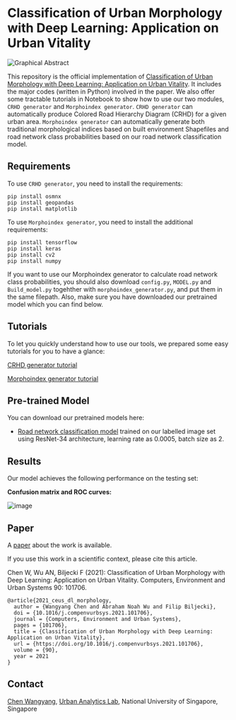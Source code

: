 
# Classification of Urban Morphology with Deep Learning: Application on Urban Vitality

![Graphical Abstract](./grabs.jpg)

This repository is the official implementation of [Classification of Urban Morphology with Deep Learning: Application on Urban Vitality](https://www.sciencedirect.com/science/article/abs/pii/S0198971521001137). It includes the major codes (written in Python) involved in the paper. We also offer some tractable tutorials in Notebook to show how to use our two modules, `CRHD generator` and `Morphoindex generator`. `CRHD generator` can automatically produce Colored Road Hierarchy Diagram (CRHD) for a given urban area. `Morphoindex generator` can automatically generate both traditional morphological indices based on built environment Shapefiles and road network class probabilities based on our road network classification model.

## Requirements

To use `CRHD generator`, you need to install the requirements:

```setup
pip install osmnx
pip install geopandas
pip install matplotlib
```
To use `Morphoindex generator`, you need to install the additional requirements:

```setup
pip install tensorflow
pip install keras
pip install cv2
pip install numpy
```
If you want to use our Morphoindex generator to calculate road network class probabilities, you should also download `config.py`, `MODEL.py` and `Build_model.py` togehther with `morphoindex_generator.py`, and put them in the same filepath. Also, make sure you have downloaded our pretrained model which you can find below.

## Tutorials
To let you quickly understand how to use our tools, we prepared some easy tutorials for you to have a glance:

[CRHD generator tutorial](https://github.com/ualsg/Road-Network-Classification/blob/main/tutorials/crhd_generator_tutorial.ipynb)

[Morphoindex generator tutorial](https://github.com/ualsg/Road-Network-Classification/blob/main/tutorials/mophoindex_generator_tutorial.ipynb)

## Pre-trained Model

You can download our pretrained models here:

- [Road network classification model](https://drive.google.com/file/d/1N7T9lN4TL5r8EqduZfWv22ROZO4zp_FN/view?usp=sharing) trained on our labelled image set using ResNet-34 architecture, learning rate as 0.0005, batch size as 2. 


## Results

Our model achieves the following performance on the testing set:

**Confusion matrix and ROC curves:**

![image](https://github.com/ualsg/Road-Network-Classification/blob/main/images/results.png)

## Paper

A [paper](https://doi.org/10.1016/j.compenvurbsys.2021.101706) about the work is available.

If you use this work in a scientific context, please cite this article.

Chen W, Wu AN, Biljecki F (2021): Classification of Urban Morphology with Deep Learning: Application on Urban Vitality. Computers, Environment and Urban Systems 90: 101706.

```
@article{2021_ceus_dl_morphology,
  author = {Wangyang Chen and Abraham Noah Wu and Filip Biljecki},
  doi = {10.1016/j.compenvurbsys.2021.101706},
  journal = {Computers, Environment and Urban Systems},
  pages = {101706},
  title = {Classification of Urban Morphology with Deep Learning: Application on Urban Vitality},
  url = {https://doi.org/10.1016/j.compenvurbsys.2021.101706},
  volume = {90},
  year = 2021
}
```

## Contact

[Chen Wangyang](https://ual.sg/authors/wangyang/), [Urban Analytics Lab](https://ual.sg), National University of Singapore, Singapore

